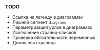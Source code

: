 ### TODO

* Ссылка на легенду в диаграммах
* Лишний сегмент `diagrams`
* Параметризация урлов в диаграммах
* Исключение страниц-списков
* Проверка обязательности переменных
* Домашняя страница